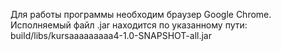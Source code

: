 Для работы программы необходим браузер Google Chrome.
Исполняемый файл .jar находится по указанному пути: build/libs/kursaaaaaaaaa4-1.0-SNAPSHOT-all.jar
